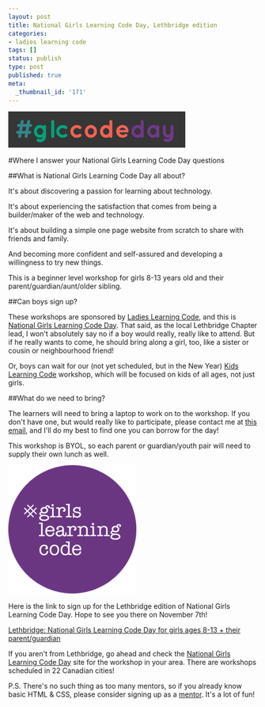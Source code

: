 ```yaml
---
layout: post
title: National Girls Learning Code Day, Lethbridge edition
categories: 
- ladies learning code
tags: []
status: publish
type: post
published: true
meta:
  _thumbnail_id: '171'
---
```


[![](/squarespace_images/static_50d2902fe4b0959a0871a12c_50d29312e4b04687d9db341b_5618260ee4b0ae8c3b9379b8_1444423182939__img.png)](http://ladieslearningcode.com/girlscodeday/)
  


#Where I answer your National Girls Learning Code Day questions



##What is National Girls Learning Code Day all about?



It's about discovering a passion for learning about technology.


It's about experiencing the satisfaction that comes from being a builder/maker of the web and technology.


It's about building a simple one page website from scratch to share with friends and family.


And becoming more confident and self-assured and developing a willingness to try new things.


This is a beginner level workshop for girls 8-13 years old and their parent/guardian/aunt/older sibling.


##Can boys sign up?



These workshops are sponsored by 
[Ladies Learning Code](http://ladieslearningcode.com), and this is 
[National Girls Learning Code Day](http://girlslearningcodeday.com/).  That said, as the local Lethbridge Chapter lead, I won't absolutely say no if a boy would really, really like to attend. But if he really wants to come, he should bring along a girl, too, like a sister or cousin or neighbourhood friend!


Or, boys can wait for our (not yet scheduled, but in the New Year) 
[Kids Learning Code](http://ladieslearningcode.com/program/kids-learning-code/) workshop, which will be focused on kids of all ages, not just girls.


##What do we need to bring?



The learners will need to bring a laptop to work on to the workshop.  If you don't have one, but would really like to participate, please contact me at 
[this email](mail:lethbridge@ladieslearningcode.com), and I'll do my best to find one you can borrow for the day!


This workshop is BYOL, so each parent or guardian/youth pair will need to supply their own lunch as well.
  
      
[![](/squarespace_images/static_50d2902fe4b0959a0871a12c_50d29312e4b04687d9db341b_561826b3e4b0d66626b611a1_1444423347967__img.png)](https://www.eventbrite.ca/e/lethbridge-national-girls-learning-code-day-for-girls-ages-8-13-their-parentguardian-tickets-18337897144)
  


Here is the link to sign up for the Lethbridge edition of National Girls Learning Code Day.  Hope to see you there on November 7th!


[Lethbridge: National Girls Learning Code Day for girls ages 8-13 + their parent/guardian](https://www.eventbrite.ca/e/lethbridge-national-girls-learning-code-day-for-girls-ages-8-13-their-parentguardian-tickets-18337897144)


If you aren't from Lethbridge, go ahead and check the 
[National Girls Learning Code Day](http://girlslearningcodeday.com/) site for the workshop in your area.  There are workshops scheduled in 22 Canadian cities!


P.S. There's no such thing as too many mentors, so if you already know basic HTML & CSS, please consider signing up as a 
[mentor](https://www.eventbrite.ca/e/lethbridge-national-girls-learning-code-day-for-girls-ages-8-13-their-parentguardian-tickets-18337897144).  It's a lot of fun!
